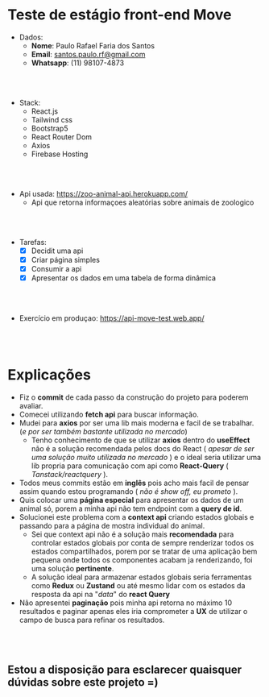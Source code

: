 # Teste de estágio front-end Move

* Dados:
    * **Nome**: Paulo Rafael Faria dos Santos
    * **Email**: santos.paulo.rf@gmail.com
    * **Whatsapp**: (11) 98107-4873 
    
<br />
<br />

* Stack:
  * React.js
  * Tailwind css
  * Bootstrap5
  * React Router Dom
  * Axios
  * Firebase Hosting

<br />
<br />

* Api usada: https://zoo-animal-api.herokuapp.com/
    * Api que retorna informaçoes aleatórias sobre animais de zoologico

<br />
<br />

* Tarefas:
  *[x] Decidit uma api
  *[x] Criar página simples
  *[x] Consumir a api
  *[x] Apresentar os dados em uma tabela de forma dinâmica

<br />
<br />  

* Exercício em produçao: https://api-move-test.web.app/  

<br />
<br />

# Explicações

* Fiz o **commit** de cada passo da construção do projeto para poderem avaliar.
* Comecei utilizando **fetch api** para buscar informação.
* Mudei para **axios** por ser uma lib mais moderna e facil de se trabalhar. (*e por ser também bastante utilizada no mercado*)
    * Tenho conhecimento de que se utilizar **axios** dentro do **useEffect** não é a solução recomendada pelos docs do React ( *apesar de ser uma solução muito utilizada no mercado* ) e o ideal seria utilizar uma lib propria para comunicação com api como **React-Query** ( *Tanstack/reactquery* ). 
* Todos meus commits estão em **inglês** pois acho mais facil de pensar assim quando estou programando ( *não é show off, eu prometo* ).
* Quis colocar uma **página especial** para apresentar os dados de um animal só, porem a minha api não tem endpoint com a **query de id**.
* Solucionei este problema com a **context api** criando estados globais e passando para a página de mostra individual do animal.
    * Sei que context api não é a solução mais **recomendada** para controlar estados globais por conta de sempre renderizar todos os estados compartilhados, porem
por se tratar de uma aplicação bem pequena onde todos os componentes acabam ja renderizando, foi uma solução **pertinente**.
    * A solução ideal para armazenar estados globais seria ferramentas como **Redux** ou **Zustand** ou até mesmo lidar com os estados da resposta da api na "*data*" do **react Query**
* Não apresentei **paginação** pois minha api retorna no máximo 10 resultados e paginar apenas eles iria comprometer a **UX** de utilizar o campo de busca para refinar os resultados.

<br />
<br />

## Estou a disposição para esclarecer quaisquer dúvidas sobre este projeto =)